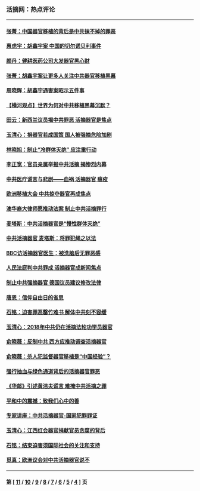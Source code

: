 ### 活摘网：热点评论
---
#### [张菁：中国器官移植的背后是中共抹不掉的罪恶](../../pages/nf5879/n13974977.md?06150430) 
#### [惠虎宇：胡鑫宇案 中国的切尔诺贝利事件](../../pages/nf5879/n13942916.md?06150430) 
#### [颜丹：健耕医药公司大发器官黑心财](../../pages/nf5879/n13940134.md?06150430) 
#### [张菁：胡鑫宇案让更多人关注中共器官移植黑幕](../../pages/nf5879/n13929073.md?06150430) 
#### [周晓辉：胡鑫宇遇害案昭示五件事](../../pages/nf5879/n13921870.md?06150430) 
#### [【横河观点】世界为何对中共移植黑幕沉默？](../../pages/nf5879/n13244249.md?06150430) 
#### [田云：新西兰议员揭中共罪恶 活摘器官是焦点](../../pages/nf5879/n13070629.md?06150430) 
#### [玉清心：捐器官若成国策 国人被强摘危险加剧](../../pages/nf5879/n12802713.md?06150430) 
#### [林晓旭：制止“冷群体灭绝” 应注重行动](../../pages/nf5879/n12779736.md?06150430) 
#### [李正宽：官员亲属举报中共活摘 揭惨烈内幕](../../pages/nf5879/n12684490.md?06150430) 
#### [中共医疗谎言与悲剧——血祸 活摘器官 瘟疫](../../pages/nf5879/n12372103.md?06150430) 
#### [欧洲移植大会 中共掠夺器官再成焦点](../../pages/nf5879/n11538883.md?06150430) 
#### [澳华裔大律师愿推动法案 制止中共活摘罪行](../../pages/nf5879/n11377039.md?06150430) 
#### [麦塔斯：中共活摘器官是“慢性群体灭绝”](../../pages/nf5879/n11350529.md?06150430) 
#### [中共活摘器官 麦塔斯：将罪犯绳之以法](../../pages/nf5879/n11347973.md?06150430) 
#### [BBC访活摘器官医生：被洗脑后无罪恶感](../../pages/nf5879/n11335935.md?06150430) 
#### [人民法庭判中共罪成 活摘器官成新闻焦点](../../pages/nf5879/n11331578.md?06150430) 
#### [制止中共强摘器官 德国议员建议修改法律](../../pages/nf5879/n11249451.md?06150430) 
#### [唐恩：信仰自由日的省思](../../pages/nf5879/n11003525.md?06150430) 
#### [石铭：迫害罪恶罄竹难书  解体中共刻不容缓](../../pages/nf5879/n10942855.md?06150430) 
#### [玉清心：2018年中共仍在活摘法轮功学员器官](../../pages/nf5879/n10914646.md?06150430) 
#### [俞晓薇：反制中共 西方应推动调查活摘器官](../../pages/nf5879/n10794671.md?06150430) 
#### [俞晓薇：杀人犯监督器官移植是“中国经验”？](../../pages/nf5879/n10466427.md?06150430) 
#### [强行抽血与绿色通道背后的活摘器官罪恶](../../pages/nf5879/n10004708.md?06150430) 
#### [《华邮》引述黄洁夫谎言 难掩中共活摘之罪](../../pages/nf5879/n9642309.md?06150430) 
#### [平和中的震撼：致我们心中的善](../../pages/nf5879/n9021123.md?06150430) 
#### [专家讲座：中共活摘器官-国家犯罪罪证](../../pages/nf5879/n8828153.md?06150430) 
#### [玉清心：江西红会器官捐献官员贪腐的背后](../../pages/nf5879/n8522122.md?06150430) 
#### [石铭：结束迫害须国际社会的关注和支持](../../pages/nf5879/n8443497.md?06150430) 
#### [觅真：欧洲议会对中共活摘器官说不](../../pages/nf5879/n8337486.md?06150430) 

---
#### 第 [ [11](./11.md?06150430) / [10](./10.md?06150430) / [9](./9.md?06150430) / [8](./8.md?06150430) / [7](./7.md?06150430) / [6](./6.md?06150430) / [5](./5.md?06150430) / [4](./4.md?06150430) ] 页
